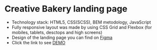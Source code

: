 # Creative Bakery landing page
  - Technology stack: HTML5, CSS(SCSS), BEM metodology, JavaScript
  - Fully responsive layout was made by using CSS Grid and Flexbox (for mobiles, tablets, desctops and high screens)
  - Design of the landing page you can find on [Figma](https://www.figma.com/file/dY3izAm0Vspsmra4lQWQIP/Bakerlab-(FE)?node-id=11342%3A1117)
  - Click the link to see [DEMO](https://oleksii-pinchuk.github.io/creative-bakery-landing/)

